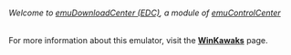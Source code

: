 ###### Welcome to [emuDownloadCenter (EDC)](https://github.com/PhoenixInteractiveNL/emuDownloadCenter/wiki/), a module of [emuControlCenter](https://github.com/PhoenixInteractiveNL/emuControlCenter/wiki/)

For more information about this emulator, visit the [**WinKawaks**](https://github.com/PhoenixInteractiveNL/emuDownloadCenter/wiki/Emulator-winkawaks#menu) page.
